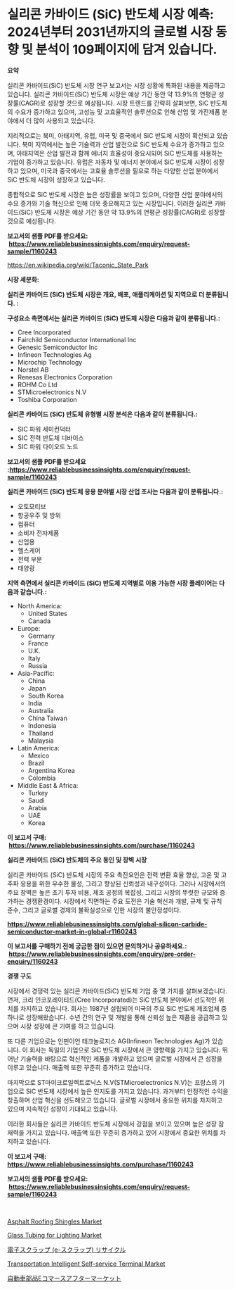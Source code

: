 <p><h1>실리콘 카바이드 (SiC) 반도체 시장 예측: 2024년부터 2031년까지의 글로벌 시장 동향 및 분석이 109페이지에 담겨 있습니다.</h1></p><p><strong>요약</strong></p>
<p><p>실리콘 카바이드(SiC) 반도체 시장 연구 보고서는 시장 상황에 특화된 내용을 제공하고 있습니다. 실리콘 카바이드(SiC) 반도체 시장은 예상 기간 동안 약 13.9%의 연평균 성장률(CAGR)로 성장할 것으로 예상됩니다. 시장 트렌드를 간략히 살펴보면, SiC 반도체의 수요가 증가하고 있으며, 고성능 및 고효율적인 솔루션으로 인해 산업 및 가전제품 분야에서 더 많이 사용되고 있습니다.</p><p>지리적으로는 북미, 아태지역, 유럽, 미국 및 중국에서 SiC 반도체 시장이 확산되고 있습니다. 북미 지역에서는 높은 기술력과 산업 발전으로 SiC 반도체 수요가 증가하고 있으며, 아태지역은 산업 발전과 함께 에너지 효율성이 중요시되어 SiC 반도체를 사용하는 기업이 증가하고 있습니다. 유럽은 자동차 및 에너지 분야에서 SiC 반도체 시장이 성장하고 있으며, 미국과 중국에서는 고효율 솔루션을 필요로 하는 다양한 산업 분야에서 SiC 반도체 시장이 성장하고 있습니다.</p><p>종합적으로 SiC 반도체 시장은 높은 성장률을 보이고 있으며, 다양한 산업 분야에서의 수요 증가와 기술 혁신으로 인해 더욱 중요해지고 있는 시장입니다. 이러한 실리콘 카바이드(SiC) 반도체 시장은 예상 기간 동안 약 13.9%의 연평균 성장률(CAGR)로 성장할 것으로 예상됩니다.</p></p>
<p><strong>보고서의 샘플 PDF를 받으세요: &nbsp;<a href="https://www.reliablebusinessinsights.com/enquiry/request-sample/1160243">https://www.reliablebusinessinsights.com/enquiry/request-sample/1160243</a></strong></p>
<p><a href="https://en.wikipedia.org/wiki/Taconic_State_Park">https://en.wikipedia.org/wiki/Taconic_State_Park</a></p>
<p><strong>시장 세분화:</strong></p>
<p><strong> 실리콘 카바이드 (SiC) 반도체 시장은 개요, 배포, 애플리케이션 및 지역으로 더 분류됩니다. :</strong></p>
<p><strong>구성요소 측면에서는 실리콘 카바이드 (SiC) 반도체 시장은 다음과 같이 분류됩니다.:</strong></p>
<p><ul><li>Cree Incorporated</li><li>Fairchild Semiconductor International Inc</li><li>Genesic Semiconductor Inc</li><li>Infineon Technologies Ag</li><li>Microchip Technology</li><li>Norstel AB</li><li>Renesas Electronics Corporation</li><li>ROHM Co Ltd</li><li>STMicroelectronics N.V</li><li>Toshiba Corporation</li></ul></p>
<p><strong> 실리콘 카바이드 (SiC) 반도체 유형별 시장 분석은 다음과 같이 분류됩니다.:</strong></p>
<p><ul><li>SIC 파워 세미컨덕터</li><li>SIC 전력 반도체 디바이스</li><li>SIC 파워 다이오드 노드</li></ul></p>
<p><strong>보고서의 샘플 PDF를 받으세요 :<a href="https://www.reliablebusinessinsights.com/enquiry/request-sample/1160243">https://www.reliablebusinessinsights.com/enquiry/request-sample/1160243</a></strong></p>
<p><strong> 실리콘 카바이드 (SiC) 반도체 응용 분야별 시장 산업 조사는 다음과 같이 분류됩니다.:</strong></p>
<p><ul><li>오토모티브</li><li>항공우주 및 방위</li><li>컴퓨터</li><li>소비자 전자제품</li><li>산업용</li><li>헬스케어</li><li>전력 부문</li><li>태양광</li></ul></p>
<p><strong>지역 측면에서 실리콘 카바이드 (SiC) 반도체 지역별로 이용 가능한 시장 플레이어는 다음과 같습니다.:</strong></p>
<p><ul>
    <li>
        North America:
        <ul>
            <li>United States</li>
            <li>Canada</li>
        </ul>
    </li>
    <li>
        Europe:
        <ul>
            <li>Germany</li>
            <li>France</li>
            <li>U.K.</li>
            <li>Italy</li>
            <li>Russia</li>
        </ul>
    </li>
    <li>
        Asia-Pacific:
        <ul>
            <li>China</li>
            <li>Japan</li>
            <li>South Korea</li>
            <li>India</li>
            <li>Australia</li>
            <li>China Taiwan</li>
            <li>Indonesia</li>
            <li>Thailand</li>
            <li>Malaysia</li>
        </ul>
    </li>
    <li>
        Latin America:
        <ul>
            <li>Mexico</li>
            <li>Brazil</li>
            <li>Argentina Korea</li>
            <li>Colombia</li>
        </ul>
    </li>
    <li>
        Middle East & Africa:
        <ul>
            <li>Turkey</li>
            <li>Saudi</li>
            <li>Arabia</li>
            <li>UAE</li>
            <li>Korea</li>
        </ul>
    </li>
    </ul></p>
<p><strong>이 보고서 구매: &nbsp;<a href="https://www.reliablebusinessinsights.com/purchase/1160243">https://www.reliablebusinessinsights.com/purchase/1160243</a></strong></p>
<p><strong>실리콘 카바이드 (SiC) 반도체의 주요 동인 및 장벽 시장</strong></p>
<p><p>실리콘 카바이드 (SiC) 반도체 시장의 주요 촉진요인은 전력 변환 효율 향상, 고온 및 고주파 응용을 위한 우수한 물성, 그리고 향상된 신뢰성과 내구성이다. 그러나 시장에서의 주요 장벽은 높은 초기 투자 비용, 제조 공정의 복잡성, 그리고 시장의 뚜렷한 규모와 증가하는 경쟁환경이다. 시장에서 직면하는 주요 도전은 기술 혁신과 개발, 규제 및 규칙 준수, 그리고 글로벌 경제의 불확실성으로 인한 시장의 불안정성이다.</p></p>
<p><strong><a href="https://www.reliablebusinessinsights.com/global-silicon-carbide-semiconductor-market-in-global-r1160243">https://www.reliablebusinessinsights.com/global-silicon-carbide-semiconductor-market-in-global-r1160243</a></strong></p>
<p><strong>이 보고서를 구매하기 전에 궁금한 점이 있으면 문의하거나 공유하세요.: &nbsp;<a href="https://www.reliablebusinessinsights.com/enquiry/pre-order-enquiry/1160243">https://www.reliablebusinessinsights.com/enquiry/pre-order-enquiry/1160243</a></strong></p>
<p><strong>경쟁 구도</strong></p>
<p><p>시장에서 경쟁력 있는 실리콘 카바이드(SiC) 반도체 기업 중 몇 가지를 살펴보겠습니다. 먼저, 크리 인코포레이티드(Cree Incorporated)는 SiC 반도체 분야에서 선도적인 위치를 차지하고 있습니다. 회사는 1987년 설립되어 미국의 주요 SiC 반도체 제조업체 중 하나로 성장해왔습니다. 수년 간의 연구 및 개발을 통해 신뢰성 높은 제품을 공급하고 있으며 시장 성장에 큰 기여를 하고 있습니다.</p><p>또 다른 기업으로는 인핀이언 테크놀로지스 AG(Infineon Technologies Ag)가 있습니다. 이 회사는 독일의 기업으로 SiC 반도체 시장에서 큰 영향력을 가지고 있습니다. 뛰어난 기술력을 바탕으로 혁신적인 제품을 개발하고 있으며 글로벌 시장에서 큰 성장을 이루고 있습니다. 매출액 또한 꾸준히 증가하고 있습니다.</p><p>마지막으로 ST마이크로일렉트로닉스 N.V(STMicroelectronics N.V)는 프랑스의 기업으로 SiC 반도체 시장에서 높은 인지도를 가지고 있습니다. 과거부터 안정적인 수익을 창출하며 산업 혁신을 선도해오고 있습니다. 글로벌 시장에서 중요한 위치를 차지하고 있으며 지속적인 성장이 기대되고 있습니다.</p><p>이러한 회사들은 실리콘 카바이드 반도체 시장에서 강점을 보이고 있으며 높은 성장 잠재력을 가지고 있습니다. 매출액 또한 꾸준히 증가하고 있어 시장에서 중요한 위치를 차지하고 있습니다.</p></p>
<p><strong>이 보고서 구매: &nbsp; <a href="https://www.reliablebusinessinsights.com/purchase/1160243">https://www.reliablebusinessinsights.com/purchase/1160243</a></strong></p>
<p><strong>보고서의 샘플 PDF를 받으세요: &nbsp;<a href="https://www.reliablebusinessinsights.com/enquiry/request-sample/1160243">https://www.reliablebusinessinsights.com/enquiry/request-sample/1160243</a></strong><strong></strong></p>
<p>&nbsp;</p>
<p><p><a href="https://github.com/pizolina/Market-Research-Report-List-5/blob/main/asphalt-roofing-shingles-market.md">Asphalt Roofing Shingles Market</a></p><p><a href="https://issuu.com/reportprime-2/docs/glass-tubing-for-lighting-market-size-2030.pptx">Glass Tubing for Lighting Market</a></p><p><a href="https://medium.com/@hugofirst21/%E9%9B%BB%E5%AD%90%E3%82%B9%E3%82%AF%E3%83%A9%E3%83%83%E3%83%97-e-%E3%82%B9%E3%82%AF%E3%83%A9%E3%83%83%E3%83%97-%E3%83%AA%E3%82%B5%E3%82%A4%E3%82%AF%E3%83%AB%E5%B8%82%E5%A0%B4%E3%81%AE%E8%A6%8F%E6%A8%A1-cagr-%E3%83%88%E3%83%AC%E3%83%B3%E3%83%892024-2030-3992b6cad821">電子スクラップ (e-スクラップ) リサイクル</a></p><p><a href="https://issuu.com/reportprime-2/docs/transportation-intelligent-self-service-terminal-m">Transportation Intelligent Self-service Terminal Market</a></p><p><a href="https://medium.com/@hugofirst21/%E8%87%AA%E5%8B%95%E8%BB%8A%E9%83%A8%E5%93%81%E9%9B%BB%E5%AD%90%E5%95%86%E5%8F%96%E5%BC%95%E3%82%A2%E3%83%95%E3%82%BF%E3%83%BC%E3%83%9E%E3%83%BC%E3%82%B1%E3%83%83%E3%83%88%E5%B8%82%E5%A0%B4%E8%A6%8F%E6%A8%A1-cagr-%E3%83%88%E3%83%AC%E3%83%B3%E3%83%892024-2030-eaf1f5c308e2">自動車部品Eコマースアフターマーケット</a></p></p>